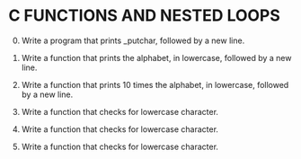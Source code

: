 # C FUNCTIONS AND NESTED LOOPS

0. Write a program that prints _putchar, followed by a new line.

1. Write a function that prints the alphabet, in lowercase, followed by a new line.

2. Write a function that prints 10 times the alphabet, in lowercase, followed by a new line.

3. Write a function that checks for lowercase character.



3. Write a function that checks for lowercase character.



3. Write a function that checks for lowercase character.










